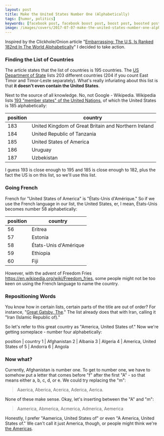 ```yaml
---
layout: post
title: Make the United States Number One (Alphabetically)
tags: [humor, politics]
keywords: [facebook post, facebook boost post, boost post, boosted post, merch by amazon, t-shirt, shirt]
image: /images/covers/2017-07-07-make-the-united-states-number-one-alphabetically.png
---
```


Inspired by the Clickhole/Onion article "[Embarrassing: The U.S. Is Ranked 182nd In The World Alphabetically](http://www.clickhole.com/article/embarrassing-us-ranked-182nd-world-alphabetically-1855)" I decided to take action. 

### Finding the List of Countries

The article states that the list of countries is 195 countries. The [US Department of State](https://www.state.gov/misc/list/) lists 203 different countries (204 if you count East Timor and Timor-Leste separately). What's really infuriating about this list is that **it doesn't even contain the United States**.

Next to the source of all knowledge. No, not Google - Wikipedia. Wikipedia lists [193 "member states" of the United Nations](https://en.wikipedia.org/wiki/Member_states_of_the_United_Nations), of which the United States is 185 alphabetically:

position | country
--- | ---
183 | United Kingdom of Great Britain and Northern Ireland
184 | United Republic of Tanzania
185 | United States of America
186 | Uruguay
187 | Uzbekistan


I guess 193 is close enough to 195 and 185 is close enough to 182, plus the fact the US is on this list, so we'll use this list.

### Going French

French for "United States of America" is "&Eacute;tats-Unis d'Am&eacute;rique." So if we use the French language in our list, the United States, er, I mean, &Eacute;tats-Unis becomes number 58 alphabetically:

position | country
--- | ---
56 | Eritrea
57 | Estonia
58 | &Eacute;tats-Unis d'Am&eacute;rique
59 | Ethiopia
60 | Fiji

However, with the advent of Freedom Fries https://en.wikipedia.org/wiki/Freedom_fries, some people might not be too keen on using the French language to name the country.

### Repositioning Words

You know how in certain lists, certain parts of the title are out of order? For instance, "[Great Gatsby, The](https://www.amazon.com/dp/1987817990?tag=hendrixjoseph-20)." The list already does that with Iran, calling it "Iran (Islamic Republic of)."

So let's refer to this great country as "America, United States of." Now we're getting someplace - number four alphabetically:

position | country
1 | Afghanistan
2 | Albania
3 | Algeria
4 | America, United States of
5 | Andorra
6 | Angola

### Now what? 

Currently, Afghanistan is number one. To get to number one, we have to somehow put a letter that comes before "f" after the first "A" - so that means either a, b, c, d, or e. We could try replacing the "m":

> Aaerica, Aberica, Acerica, Aderica, Aerica.

None of these make sense. Okay, let's inserting between the "A" and "m":

> Aamerica, Abmerica, Acmerica, Admerica, Aemerica

Honestly, I prefer "Aamerica, United States of" or even "A America, United States of." We can't call it just America, though, or people might think we're [the Americas](https://en.wikipedia.org/wiki/Americas).